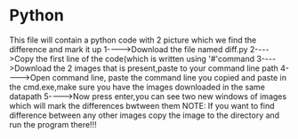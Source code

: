 # Python
This file will contain a python code with 2 picture which we find the difference and mark it up
1---->Download the file named diff.py
2---->Copy the first line of the code(which is written using '#'command
3---->Download the 2 images that is present,paste to your command line path
4---->Open command line, paste the command line you copied and paste in the cmd.exe,make sure you have the images downloaded in the same datapath
5---->Now press enter,you can see two new windows of images which will mark the differences bwtween them
NOTE:
    If you want to find difference between any other images copy the image to the directory and run the program there!!!
